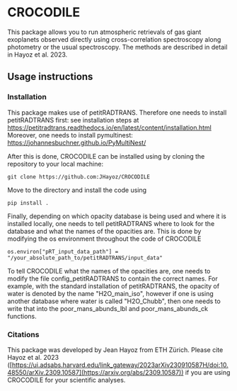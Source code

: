 # CROCODILE

This package allows you to run atmospheric retrievals of gas giant exoplanets observed directly using cross-correlation spectroscopy along photometry or the usual spectroscopy. The methods are described in detail in Hayoz et al. 2023.

## Usage instructions

### Installation

This package makes use of petitRADTRANS. Therefore one needs to install petitRADTRANS first: see installation steps at https://petitradtrans.readthedocs.io/en/latest/content/installation.html
Moreover, one needs to install pymultinest: https://johannesbuchner.github.io/PyMultiNest/

After this is done, CROCODILE can be installed using by cloning the repository to your local machine:
```
git clone https://github.com:JHayoz/CROCODILE
```
Move to the directory and install the code using 
```
pip install .
```
Finally, depending on which opacity database is being used and where it is installed locally, one needs to tell petitRADTRANS where to look for the database and what the names of the opacities are. This is done by modifying the os environment throughout the code of CROCODILE
```
os.environ["pRT_input_data_path"] = "/your_absolute_path_to/petitRADTRANS/input_data"
```
To tell CROCODILE what the names of the opacities are, one needs to modify the file config_petitRADTRANS to contain the correct names. For example, with the standard installation of petitRADTRANS, the opacity of water is denoted by the name "H2O_main_iso", however if one is using another database where water is called "H2O_Chubb", then one needs to write that into the poor_mans_abunds_lbl and poor_mans_abunds_ck functions.


### Citations
This package was developed by Jean Hayoz from ETH Zürich. Please cite Hayoz et al. 2023 ([https://ui.adsabs.harvard.edu/link_gateway/2023arXiv230910587H/doi:10.48550/arXiv.2309.10587](https://arxiv.org/abs/2309.10587)) if you are using CROCODILE for your scientific analyses.
